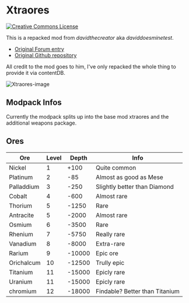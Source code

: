 # Xtraores

[![Creative Commons License](https://i.creativecommons.org/l/by-sa/3.0/88x31.png)](http://creativecommons.org/licenses/by-sa/3.0/)

This is a repacked mod from _davidthecreator_ aka _daviddoesminetest_.
* [Original Forum entry](https://forum.minetest.net/viewtopic.php?t=12798)
* [Original Github repository](https://github.com/daviddoesminetest/Xtraores-)

All credit to the mod goes to him, I've only repacked the whole thing to provide it via contentDB.

![Xtraores-image](https://i.imgur.com/pG5XbWN.png)

## Modpack Infos

Currently the modpack splits up into the base mod xtraores and the additional weapons package.

## Ores

|Ore|Level|Depth|Info|
|---|---|---|---|
|Nickel|1|+100|Quite common|
|Platinum|2|-85|Almost as good as Mese|
|Palladdium|3|-250|Slightly better than Diamond|
|Cobalt|4|-600|Almost rare| better than Palladium|
|Thorium|5|-1250|Rare| better than Cobalt|
|Antracite|5|-2000|Almost rare| good fuel|
|Osmium|6|-3500|Rare| better than Thorium|
|Rhenium|7|-5750|Really rare| better than Osmium|
|Vanadium|8|-8000|Extra-rare| better than Rhenium|
|Rarium|9|-10000|Epic ore| better than Vanadium|
|Orichalcum|10|-12500|Trully epic| better than Rarium|
|Titanium|11|-15000|Epicly rare| better than Orichalcum|
|Uranium|11|-15000|Epicly rare| uses for special crafts|
|chromium|12|-18000|Findable? Better than Titanium|


